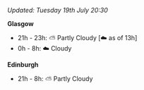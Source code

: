 *Updated: Tuesday 19th July 20:30*

**Glasgow**

* 21h - 23h: :partly_sunny: Partly Cloudy [:cloud: as of 13h]
* 0h - 8h: :cloud: Cloudy

**Edinburgh**

* 21h - 8h: :partly_sunny: Partly Cloudy

